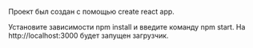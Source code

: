 Проект был создан с помощью create react app.

Установите зависимости npm install и введите команду npm start. На http://localhost:3000 будет запущен загрузчик.
